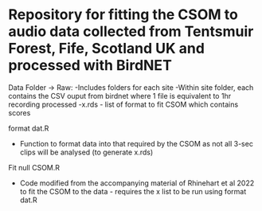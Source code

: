 # Repository for fitting the CSOM to audio data collected from Tentsmuir Forest, Fife, Scotland UK and processed with BirdNET

Data Folder -> Raw:
-Includes folders for each site
-Within site folder, each contains the CSV ouput from birdnet where 1 file is equivalent to 1hr recording processed
-x.rds - list of format to fit CSOM which contains scores

format dat.R
- Function to format data into that required by the CSOM as not all 3-sec clips will be analysed (to generate x.rds)

Fit null CSOM.R 
- Code modified from the accompanying material of Rhinehart et al 2022 to fit the CSOM to the data - requires the x list to be run using format dat.R

